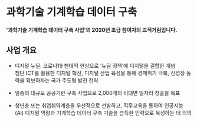 # 과학기술 기계학습 데이터 구축
#### '과학기술 기계학습 데이터 구축 사업'의 2020년 초급 참여자의 끄적거림입니다.

## 사업 개요
* 디지털 뉴딜: 코로나19 팬데믹 현상으로 ‘뉴딜 정책’에 디지털을 결합한 개념\
첨단 ICT를 활용한 디지털 혁신, 디지털 산업 육성을 통해 경제위기 극복,
신성장 동력을 확보하자는 국가 주도형 발전 전략
- 일종의 대규모 공공기반 구축 사업으로 2,000개의 비대면 일자리 창출을 목표

* 청년층 또는 취업취약계층을 우선적으로 선발하고, 직무교육을
통하여 인공지능(AI) 디지털 역량과 기계학습 데이터 구축 기술을 습득한 인력으로
육성하는 데 의의

